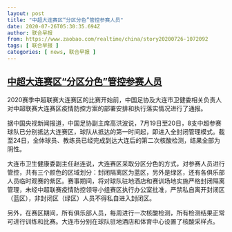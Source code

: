```yaml
---
layout: post
title: "中超大连赛区“分区分色”管控参赛人员"
date: 2020-07-26T05:30:35.694Z
author: 联合早报
from: https://www.zaobao.com/realtime/china/story20200726-1072092
tags: [ 联合早报 ]
categories: [ news, 联合早报 ]
---
```

<!--1595769240000-->
[中超大连赛区“分区分色”管控参赛人员](https://www.zaobao.com/realtime/china/story20200726-1072092)
------

<div>
<p>2020赛季中超联赛大连赛区的比赛开始前，中国足协及大连市卫健委相关负责人对中超联赛大连赛区疫情防控方案的部署安排和执行落实情况进行了通报。</p><p>据中国央视新闻报道，中国足协副主席高洪波说，7月19日至20日，8支中超参赛球队已分别抵达大连赛区，球队从抵达的第一时间起，即进入全封闭管理模式。截至24日，全体球员、教练员已经完成到达大连后的第二次核酸检测，结果全部为阴性。</p><p>大连市卫生健康委副主任赵连说，大连赛区采取分区分色的方式，对参赛人员进行管控，共有三个颜色的区域划分：封闭隔离区为蓝区，另外是绿区，还有各俱乐部人员临时观赛的紫区。赛事期间，将对球队驻地酒店和赛训场地实施严格封闭隔离管理，未经中超联赛疫情防控领导小组赛区执行办公室批准，严禁私自离开封闭区（蓝区），非封闭区（绿区）人员不得私自进入封闭区。</p><section id="imu"><div id="dfp-ad-imu1-wrapper" class="dfp-tag-wrapper"><div id="dfp-ad-imu1" class="dfp-tag-wrapper"></div></div></section><p>另外，在赛区期间，所有俱乐部人员，每周进行一次核酸检测，所有检测结果正常可进行训练和比赛。大连市分别在球队驻地酒店和体育中心设置了核酸采样点。<br></p><div id="innity-in-post"></div><div id="dfp-ad-midarticlespecial-wrapper" class="dfp-tag-wrapper"><div id="dfp-ad-midarticlespecial" class="dfp-tag-wrapper"></div></div>
</div>

